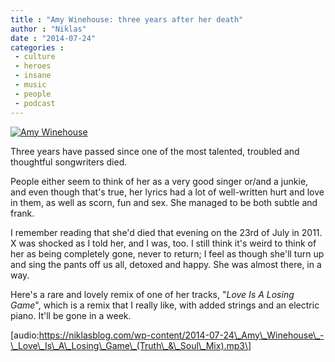 ```yaml
---
title : "Amy Winehouse: three years after her death"
author : "Niklas"
date : "2014-07-24"
categories : 
 - culture
 - heroes
 - insane
 - music
 - people
 - podcast
---
```


[![Amy Winehouse](https://niklasblog.com/wp-content/10271612_652456444830543_8869326163480677744_n.jpg)](https://niklasblog.com/wp-content/10271612_652456444830543_8869326163480677744_n.jpg)

Three years have passed since one of the most talented, troubled and thoughtful songwriters died.

People either seem to think of her as a very good singer or/and a junkie, and even though that's true, her lyrics had a lot of well-written hurt and love in them, as well as scorn, fun and sex. She managed to be both subtle and frank.

I remember reading that she'd died that evening on the 23rd of July in 2011. X was shocked as I told her, and I was, too. I still think it's weird to think of her as being completely gone, never to return; I feel as though she'll turn up and sing the pants off us all, detoxed and happy. She was almost there, in a way.

Here's a rare and lovely remix of one of her tracks, "_Love Is A Losing Game_", which is a remix that I really like, with added strings and an electric piano. It'll be gone in a week.

\[audio:https://niklasblog.com/wp-content/2014-07-24\_Amy\_Winehouse\_-\_Love\_Is\_A\_Losing\_Game\_(Truth\_&\_Soul\_Mix).mp3\]
